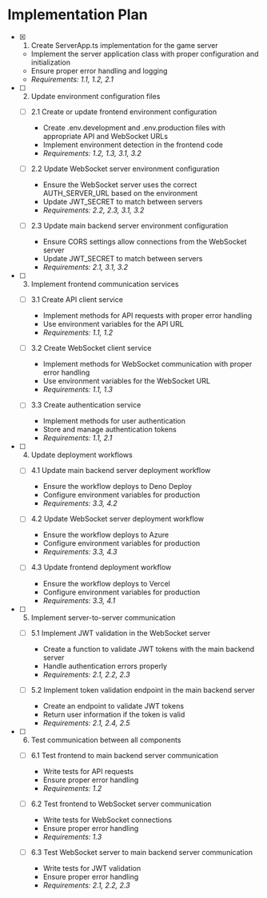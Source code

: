 # Implementation Plan

- [x] 1. Create ServerApp.ts implementation for the game server


  - Implement the server application class with proper configuration and initialization
  - Ensure proper error handling and logging
  - _Requirements: 1.1, 1.2, 2.1_




- [ ] 2. Update environment configuration files
  - [ ] 2.1 Create or update frontend environment configuration
    - Create .env.development and .env.production files with appropriate API and WebSocket URLs
    - Implement environment detection in the frontend code
    - _Requirements: 1.2, 1.3, 3.1, 3.2_
  
  - [ ] 2.2 Update WebSocket server environment configuration
    - Ensure the WebSocket server uses the correct AUTH_SERVER_URL based on the environment
    - Update JWT_SECRET to match between servers
    - _Requirements: 2.2, 2.3, 3.1, 3.2_
  
  - [ ] 2.3 Update main backend server environment configuration
    - Ensure CORS settings allow connections from the WebSocket server
    - Update JWT_SECRET to match between servers
    - _Requirements: 2.1, 3.1, 3.2_

- [ ] 3. Implement frontend communication services
  - [ ] 3.1 Create API client service
    - Implement methods for API requests with proper error handling
    - Use environment variables for the API URL
    - _Requirements: 1.1, 1.2_
  
  - [ ] 3.2 Create WebSocket client service
    - Implement methods for WebSocket communication with proper error handling
    - Use environment variables for the WebSocket URL
    - _Requirements: 1.1, 1.3_
  
  - [ ] 3.3 Create authentication service
    - Implement methods for user authentication
    - Store and manage authentication tokens
    - _Requirements: 1.1, 2.1_

- [ ] 4. Update deployment workflows
  - [ ] 4.1 Update main backend server deployment workflow
    - Ensure the workflow deploys to Deno Deploy
    - Configure environment variables for production
    - _Requirements: 3.3, 4.2_
  
  - [ ] 4.2 Update WebSocket server deployment workflow
    - Ensure the workflow deploys to Azure
    - Configure environment variables for production
    - _Requirements: 3.3, 4.3_
  
  - [ ] 4.3 Update frontend deployment workflow
    - Ensure the workflow deploys to Vercel
    - Configure environment variables for production
    - _Requirements: 3.3, 4.1_

- [ ] 5. Implement server-to-server communication
  - [ ] 5.1 Implement JWT validation in the WebSocket server
    - Create a function to validate JWT tokens with the main backend server
    - Handle authentication errors properly
    - _Requirements: 2.1, 2.2, 2.3_
  
  - [ ] 5.2 Implement token validation endpoint in the main backend server
    - Create an endpoint to validate JWT tokens
    - Return user information if the token is valid
    - _Requirements: 2.1, 2.4, 2.5_

- [ ] 6. Test communication between all components
  - [ ] 6.1 Test frontend to main backend server communication
    - Write tests for API requests
    - Ensure proper error handling
    - _Requirements: 1.2_
  
  - [ ] 6.2 Test frontend to WebSocket server communication
    - Write tests for WebSocket connections
    - Ensure proper error handling
    - _Requirements: 1.3_
  
  - [ ] 6.3 Test WebSocket server to main backend server communication
    - Write tests for JWT validation
    - Ensure proper error handling
    - _Requirements: 2.1, 2.2, 2.3_